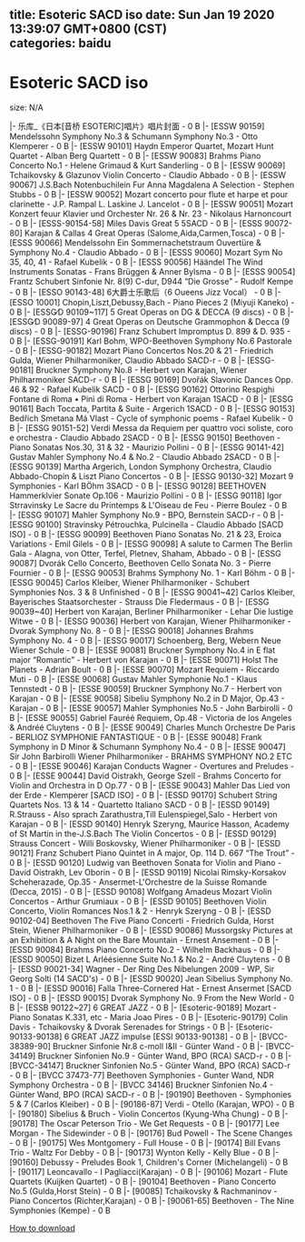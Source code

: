 
title: Esoteric SACD iso
date: Sun Jan 19 2020 13:39:07 GMT+0800 (CST)    
categories: baidu
---

# Esoteric SACD iso
size: N/A
 
 
|- 乐库_《日本[音桥 ESOTERIC]唱片》唱片封面 - 0 B
|- [ESSW 90159] Mendelssohn Symphony No.3 & Schumann Symphony No.3 - Otto Klemperer - 0 B
|- [ESSW 90101] Haydn Emperor Quartet, Mozart Hunt Quartet - Alban Berg Quartett - 0 B
|- [ESSW 90083] Brahms Piano Concerto No.1 - Helene Grimaud & Kurt Sanderling - 0 B
|- [ESSW 90069] Tchaikovsky & Glazunov Violin Concerto - Claudio Abbado - 0 B
|- [ESSW 90067] J.S.Bach Notenbuchilein Fur Anna Magdalena A Selection - Stephen Stubbs - 0 B
|- [ESSW 90052] Mozart concerto pour flute et harpe et pour clarinette - J.P. Rampal L. Laskine J. Lancelot - 0 B
|- [ESSW 90051] Mozart Konzert feuur Klavier und Orchester Nr. 26 & Nr. 23 - Nikolaus Harnoncourt - 0 B
|- [ESSS-90154-58] Miles Davis Great 5 5SACD - 0 B
|- [ESSS 90072-80] Karajan & Callas 4 Great Operas (Salome,Aida,Carmen,Tosca) - 0 B
|- [ESSS 90066] Mendelssohn Ein Sommernachetstraum Ouvertüre & Symphony No.4 - Claudio Abbado - 0 B
|- [ESSS 90060] Mozart Sym No 35, 40, 41 - Rafael Kubelik - 0 B
|- [ESSS 90056] Häändel The Wind Instruments Sonatas - Frans Brüggen & Anner Bylsma - 0 B
|- [ESSS 90054] Frantz Schubert Sinfonie Nr. 8(9) C-dur, D944 “Die Grosse” - Rudolf Kempe - 0 B
|- [ESSO 90143-48] 6大爵士乐歌后（6 Oueens Jizz Vocal） - 0 B
|- [ESSO 10001] Chopin,Liszt,Debussy,Bach - Piano Pieces 2 (Miyuji Kaneko) - 0 B
|- [ESSG∕D 90109~117] 5 Great Operas on DG & DECCA (9 discs) - 0 B
|- [ESSG∕D 90089-97] 4 Great Operas on Deutsche Grammophon & Decca (9 discs) - 0 B
|- [ESSG-90196] Franz Schubert  Impromptus D. 899 & D. 935 - 0 B
|- [ESSG-90191] Karl Bohm, WPO-Beethoven Symphony No.6 Pastorale - 0 B
|- [ESSG-90182] Mozart Piano Concertos Nos.20 & 21 - Friedrich Gulda, Wiener Philharmoniker, Claudio Abbado SACD-r - 0 B
|- [ESSG-90181] Bruckner Symphony No.8 - Herbert von Karajan, Wiener Philharmoniker SACD-r - 0 B
|- [ESSG 90169] Dvořák Slavonic Dances Opp. 46 & 92 - Rafael Kubelik SACD - 0 B
|- [ESSG 90162] Ottorino Respighi Fontane di Roma • Pini di Roma - Herbert von Karajan 1SACD - 0 B
|- [ESSG 90161] Bach Toccata, Partita & Suite - Argerich 1SACD - 0 B
|- [ESSG 90153] Bedřich Smetana Má Vlast - Cycle of symphonic poems - Rafael Kubelik - 0 B
|- [ESSG 90151-52] Verdi Messa da Requiem per quattro voci soliste, coro e orchestra - Claudio Abbado 2SACD - 0 B
|- [ESSG 90150] Beethoven - Piano Sonatas Nos.30, 31 & 32 -  Maurizio Pollini - 0 B
|- [ESSG 90141-42] Gustav Mahler Symphony No.4 & No.2 - Claudio Abbado 2SACD - 0 B
|- [ESSG 90139] Martha Argerich, London Symphony Orchestra, Claudio Abbado-Chopin & Liszt Piano Concertos - 0 B
|- [ESSG 90130-32] Mozart 9 Symphonies - Karl BÖhm 3SACD - 0 B
|- [ESSG 90128] BEETHOVEN Hammerklvier Sonate Op.106 -  Maurizio Pollini - 0 B
|- [ESSG 90118] Igor Strravinsky Le Sacre du Printemps & L'Oiseau de Feu - Pierre Boulez - 0 B
|- [ESSG 90107] Mahler Symphony No.9 - BPO, Bernstein SACD-r - 0 B
|- [ESSG 90100] Stravinsky Pétrouchka, Pulcinella - Claudio Abbado [SACD ISO] - 0 B
|- [ESSG 90099] Beethoven Piano Sonatas No. 21 & 23, Eroica Variations - Emil Gilels - 0 B
|- [ESSG 90098] A salute to Carmen The Berlin Gala - Alagna, von Otter, Terfel, Pletnev, Shaham, Abbado - 0 B
|- [ESSG 90087] Dvorák Cello Concerto, Beethoven Cello Sonata No. 3 - Pierre Fournier - 0 B
|- [ESSG 90053] Brahms Symphony No. 1 - Karl Böhm - 0 B
|- [ESSG 90045] Carlos Kleiber, Wiener Philharmoniker - Schubert Symphonies Nos. 3 & 8 Unfinished - 0 B
|- [ESSG 90041~42] Carlos Kleiber, Bayerisches Staatsorchester - Strauss Die Fledermaus - 0 B
|- [ESSG 90039~40] Herbert von Karajan, Berliner Philharmoniker - Lehar Die lustige Witwe - 0 B
|- [ESSG 90036] Herbert von Karajan, Wiener Philharmoniker - Dvorak Symphony No. 8 - 0 B
|- [ESSG 90018] Johannes Brahms Symphony No. 4 - 0 B
|- [ESSG 90017] Schoenberg, Berg, Webern Neue Wiener Schule - 0 B
|- [ESSE 90081] Bruckner Symphony No.4 in E flat major “Romantic” - Herbert von Karajan - 0 B
|- [ESSE 90071] Holst The Planets - Adrian Boult - 0 B
|- [ESSE 90070] Mozart Requiem - Riccardo Muti - 0 B
|- [ESSE 90068] Gustav Mahler Symphonie No.1 - Klaus Tennstedt - 0 B
|- [ESSE 90059] Bruckner Symphony No.7 - Herbert von Karajan - 0 B
|- [ESSE 90058] Sibeliu Symphony No.2 in D Major, Op.43 - Karajan - 0 B
|- [ESSE 90057] Mahler Symphonies No.5 - John Barbirolli - 0 B
|- [ESSE 90055] Gabriel Fauréé Requiem, Op.48 - Victoria de los Angeles & Andréé Cluytens - 0 B
|- [ESSE 90049] Charles Munch Orchestre De Paris - BERLIOZ SYMPHONIE FANTASTIQUE - 0 B
|- [ESSE 90048] Frank Symphony in D Minor & Schumann Symphony No.4 - 0 B
|- [ESSE 90047] Sir John Barbirolli Wiener Philharmoniker - BRAHMS SYMPHONY NO.2 ETC - 0 B
|- [ESSE 90046] Karajan Conducts Wagner - Overtures and Preludes - 0 B
|- [ESSE 90044] David Oistrakh, George Szell - Brahms Concerto for Violin and Orchestra in D Op.77 - 0 B
|- [ESSE 90043] Mahler Das Lied von der Erde - Klemperer [SACD ISO] - 0 B
|- [ESSD 90170] Schubert String Quartets Nos. 13 & 14 - Quartetto Italiano SACD - 0 B
|- [ESSD 90149] R.Strauss - Also sprach Zarathustra,Till Eulenspiegel,Salo - Herbert von Karajan - 0 B
|- [ESSD 90140] Henryk Szeryng, Maurice Hasson, Academy of St Martin in the-J.S.Bach The Violin Concertos - 0 B
|- [ESSD 90129] Strauss Concert - Willi Boskovsky, Wiener Philharmoniker - 0 B
|- [ESSD 90121] Franz Schubert Piano Quintet in A major, Op. 114 D. 667 “The Trout” - 0 B
|- [ESSD 90120] Ludwig van Beethoven Sonata for Violin and Piano - David Oistrakh, Lev Oborin - 0 B
|- [ESSD 90119] Nicolai Rimsky-Korsakov Scheherazade, Op.35 - Ansermet-L'Orchestre de la Suisse Romande (Decca, 2015) - 0 B
|- [ESSD 90108] Wolfgang Amadeus Mozart Violin Concertos - Arthur Grumiaux - 0 B
|- [ESSD 90105] Beethoven Violin Concerto, Violin Romances Nos.1 & 2 - Henryk Szeryng - 0 B
|- [ESSD 90102-04] Beethoven The Five Piano Concerti - Friedrich Gulda, Horst Stein, Wiener Philharmoniker - 0 B
|- [ESSD 90086] Mussorgsky Pictures at an Exhibition & A Night on the Bare Mountain - Ernest Ansement - 0 B
|- [ESSD 90084] Brahms Piano Concerto No.2 - Wilhelm Backhaus - 0 B
|- [ESSD 90050] Bizet L Arléésienne Suite No.1 & No.2 - André Cluytens - 0 B
|- [ESSD 90021-34] Wagner - Der Ring Des Nibelungen 2009 - WP, Sir Georg Solti (14 SACD's) - 0 B
|- [ESSD 90020] Jean Sibelius Symphony No. 1 - 0 B
|- [ESSD 90016] Falla Three-Cornered Hat - Ernest Ansermet [SACD ISO] - 0 B
|- [ESSD 90015] Dvorak Symphony No. 9 From the New World - 0 B
|- [ESSB 90122~27] 6 GREAT JAZZ - 0 B
|- [Esoteric-90189] Mozart - Piano Sonatas K.331, etc - Maria Joao Pires - 0 B
|- [Esoteric-90179] Colin Davis - Tchaikovsky & Dvorak Serenades for Strings - 0 B
|- [Esoteric-90133-90138] 6 GREAT JAZZ impulse [ESSI 90133-90138] - 0 B
|- [BVCC-38389-90] Bruckner Sinfonie Nr.8 c-moll I&II - Günter Wand - 0 B
|- [BVCC-34149] Bruckner Sinfonien No.9 - Günter Wand, BPO (RCA) SACD-r - 0 B
|- [BVCC-34147] Bruckner Sinfonien No.5 - Günter Wand, BPO (RCA) SACD-r - 0 B
|- [BVCC 37473-77] Beethoven Symphonies - Gunter Wand, NDR Symphony Orchestra - 0 B
|- [BVCC 34146] Bruckner Sinfonien No.4 - Günter Wand, BPO (RCA) SACD-r - 0 B
|- [90190] Beethoven - Symphonies 5 & 7 (Carlos Kleiber) - 0 B
|- [90186-87] Verdi - Otello (Karajan, WPO) - 0 B
|- [90180] Sibelius & Bruch - Violin Concertos (Kyung-Wha Chung) - 0 B
|- [90178] The Oscar Peterson Trio - We Get Requests - 0 B
|- [90177] Lee Morgan - The Sidewinder - 0 B
|- [90176] Bud Powell - The Scene Changes - 0 B
|- [90175] Wes Montgomery - Full House - 0 B
|- [90174] Bill Evans Trio - Waltz For Debby - 0 B
|- [90173] Wynton Kelly - Kelly Blue - 0 B
|- [90160] Debussy - Preludes Book 1, Children's Corner (Michelangeli) - 0 B
|- [90117] Leoncavallo - I Pagliacci(Karajan) - 0 B
|- [90106] Mozart - Flute Quartets (Kuijken Quartet) - 0 B
|- [90104] Beethoven - Piano Concerto No.5 (Gulda,Horst Stein) - 0 B
|- [90085] Tchaikovsky & Rachmaninov - Piano Concertos (Richter,Karajan) - 0 B
|- [90061-65] Beethoven - The Nine Symphonies (Kempe) - 0 B

[How to download](https://bpcam.bemobtrk.com/go/2ceec3aa-1ca2-46d6-b9ff-aaa5c184517c?jno=5132)
